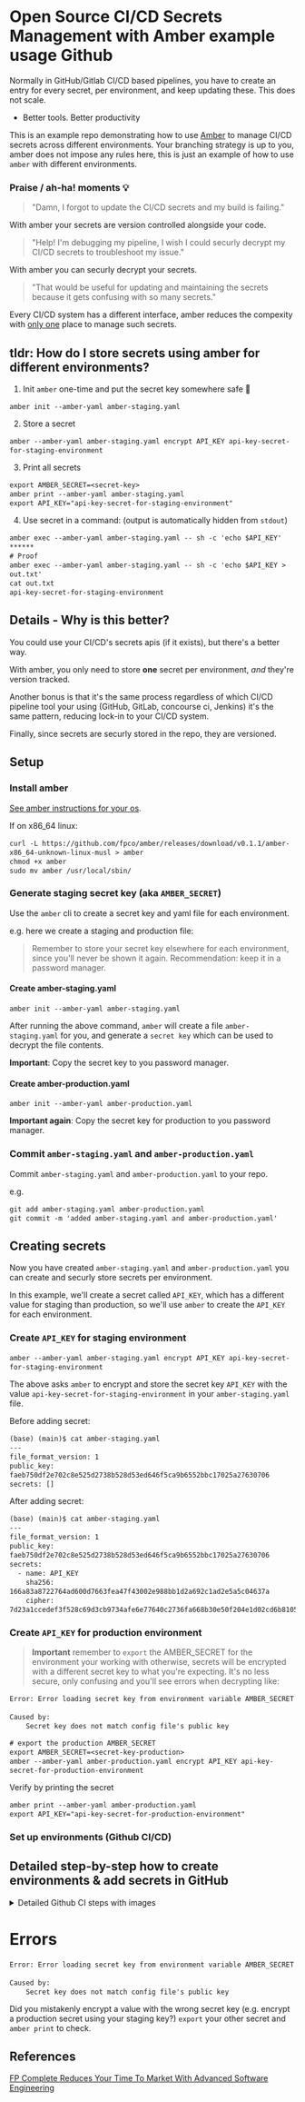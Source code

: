 # Open Source CI/CD Secrets Management with Amber example usage Github

Normally in GitHub/Gitlab CI/CD based pipelines, you have to create an entry for every secret, per environment,
and keep updating these. This does not scale.

- Better tools. Better productivity

This is an example repo demonstrating how to use [Amber](https://github.com/fpco/amber) to manage CI/CD secrets across different environments.
Your branching strategy is up to you, amber does not impose any rules here, this is just an example of how to use `amber` with different environments.


### Praise / ah-ha! moments 💡

> "Damn, I forgot to update the CI/CD secrets and my build is failing."

With amber your secrets are version controlled alongside your code.

> "Help! I'm debugging my pipeline, I wish I could securly decrypt my CI/CD secrets to troubleshoot my issue."

With amber you can securly decrypt your secrets.

> "That would be useful for updating and maintaining the secrets because it gets confusing with so many secrets."

Every CI/CD system has a different interface, amber reduces the compexity with [only one](https://xkcd.com/927/) place to manage such secrets.


## tldr: How do I store secrets using amber for different environments?

1. Init `amber` one-time and put the secret key somewhere safe 🔐
  ```
  amber init --amber-yaml amber-staging.yaml
  ```

2. Store a secret
  ```
  amber --amber-yaml amber-staging.yaml encrypt API_KEY api-key-secret-for-staging-environment
  ```
3. Print all secrets
  ```
  export AMBER_SECRET=<secret-key>
  amber print --amber-yaml amber-staging.yaml
  export API_KEY="api-key-secret-for-staging-environment"
  ```
4. Use secret in a command: (output is automatically hidden from `stdout`)
  ```
  amber exec --amber-yaml amber-staging.yaml -- sh -c 'echo $API_KEY'
  ******
  # Proof
  amber exec --amber-yaml amber-staging.yaml -- sh -c 'echo $API_KEY > out.txt'
  cat out.txt
  api-key-secret-for-staging-environment
  ```

## Details - Why is this better?

You could use your CI/CD's secrets apis (if it exists), but there's a better
way.

With amber, you only need to store **one** secret per environment, *and* they're
version tracked.

Another bonus is that it's the same process regardless of which CI/CD pipeline tool your using
(GitHub, GitLab, concourse ci, Jenkins) it's the same pattern, reducing lock-in to your CI/CD system.

Finally, since secrets are securly stored in the repo, they are versioned. 

## Setup

### Install amber

[See amber instructions for your os](https://github.com/fpco/amber#install).

If on x86_64 linux:

```
curl -L https://github.com/fpco/amber/releases/download/v0.1.1/amber-x86_64-unknown-linux-musl > amber
chmod +x amber
sudo mv amber /usr/local/sbin/
```

### Generate staging secret key (aka `AMBER_SECRET`)

Use the `amber` cli to create a secret key and yaml file for each environment.

e.g. here we create a staging and production file:

> Remember to store your secret key elsewhere for each environment, since you'll never be shown it again. Recommendation: keep it in a password manager.

#### Create amber-staging.yaml

```
amber init --amber-yaml amber-staging.yaml
```

After running the above command, `amber` will create a file `amber-staging.yaml` for you, and
generate a `secret key` which can be used to decrypt the file contents.


**Important**: Copy the secret key to you password manager.

#### Create amber-production.yaml

```
amber init --amber-yaml amber-production.yaml
```

**Important again**: Copy the secret key for production to you password manager.


### Commit `amber-staging.yaml` and `amber-production.yaml`

Commit `amber-staging.yaml` and `amber-production.yaml` to your repo.

e.g.
```
git add amber-staging.yaml amber-production.yaml
git commit -m 'added amber-staging.yaml and amber-production.yaml'
```


## Creating secrets

Now you have created `amber-staging.yaml` and `amber-production.yaml` you can create and
securly store secrets per environment.

In this example, we'll create a secret called `API_KEY`, which has a different
value for staging than production, so we'll use `amber` to create the `API_KEY`
for each environment.

### Create `API_KEY` for staging environment

```
amber --amber-yaml amber-staging.yaml encrypt API_KEY api-key-secret-for-staging-environment
```

The above asks `amber` to encrypt and store the secret key `API_KEY` with the value `api-key-secret-for-staging-environment`
in your `amber-staging.yaml` file.

Before adding secret:
```
(base) (main)$ cat amber-staging.yaml 
---
file_format_version: 1
public_key: faeb750df2e702c8e525d2738b528d53ed646f5ca9b6552bbc17025a27630706
secrets: []
```

After adding secret:
```
(base) (main)$ cat amber-staging.yaml 
---
file_format_version: 1
public_key: faeb750df2e702c8e525d2738b528d53ed646f5ca9b6552bbc17025a27630706
secrets:
  - name: API_KEY
    sha256: 166a83a8722764ad600d7663fea47f43002e988bb1d2a692c1ad2e5a5c04637a
    cipher: 7d23a1ccedef3f528c69d3cb9734afe6e77640c2736fa668b30e50f204e1d02cd6b81050b0e9e42f8288f076c52220a0027d31e3e5a50e4675106c60e5e2b670bd0dc382264b367d8c6f5c5af2c7f8e7650421e6eb42
```


### Create `API_KEY` for production environment

> **Important** remember to `export` the AMBER_SECRET for the environment your working with
  otherwise, secrets will be encrypted with a different secret key to what you're expecting.
  It's no less secure, only confusing and you'll see errors when decrypting like:
  ```
  Error: Error loading secret key from environment variable AMBER_SECRET

  Caused by:
      Secret key does not match config file's public key
  ```

```
# export the production AMBER_SECRET
export AMBER_SECRET=<secret-key-production>
amber --amber-yaml amber-production.yaml encrypt API_KEY api-key-secret-for-production-environment
```

Verify by printing the secret
```
amber print --amber-yaml amber-production.yaml 
export API_KEY="api-key-secret-for-production-environment"
```

### Set up environments (Github CI/CD)


## Detailed step-by-step how to create environments & add secrets in GitHub
<details>
  <summary>
  Detailed Github CI steps with images
  </summary>

  ![Create github environment](./images/github/create-environments.png)

  Crate staging environment
  ![Create staging environment](./images/github/create-staging-environment.png)

  Add secret
  ![Add a secret](./images/github/staging-environment-add-secret.png)


  Add the `AMBER_SECRET` you generated from the `amber` cli
  ![Add amber secret](./images/github/staging-environment-add-secret-amber-secret.png)

  Verify `AMBER_SECRET` secret saved to environment.
  ![Add amber secret](./images/github/staging-environment-add-secret-amber-secret-saved.png)

</details>

# Errors

```
Error: Error loading secret key from environment variable AMBER_SECRET

Caused by:
    Secret key does not match config file's public key
```

Did you mistakenly encrypt a value with the wrong secret key (e.g. encrypt a production
secret using your staging key?) `export` your other secret and `amber print` to check.

## References

[FP Complete Reduces Your Time To Market With Advanced Software Engineering](https://www.youtube.com/watch?v=1G3FYZEM18U)
